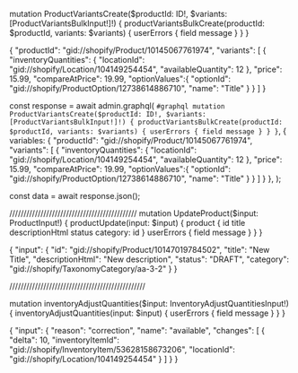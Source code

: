 mutation ProductVariantsCreate($productId: ID!, $variants: [ProductVariantsBulkInput!]!) {
  productVariantsBulkCreate(productId: $productId, variants: $variants) {
    userErrors {
      field
      message
    }
  }
}

{
  "productId": "gid://shopify/Product/10145067761974",
  "variants": [
    { 
       "inventoryQuantities": {
        "locationId": "gid://shopify/Location/104149254454",
        "availableQuantity": 12
      },
      "price": 15.99,
      "compareAtPrice": 19.99,
      "optionValues":{
        "optionId": "gid://shopify/ProductOption/12738614886710",
        "name": "Title"
      }
    }
  ]
}

const response = await admin.graphql(
  `#graphql
 mutation ProductVariantsCreate($productId: ID!, $variants: [ProductVariantsBulkInput!]!) {
  productVariantsBulkCreate(productId: $productId, variants: $variants) {
    userErrors {
      field
      message
    }
  }
}`,
  {
    variables: {
      "productId": "gid://shopify/Product/10145067761974",
      "variants": [
        { 
           "inventoryQuantities": {
            "locationId": "gid://shopify/Location/104149254454",
            "availableQuantity": 12
          },
          "price": 15.99,
          "compareAtPrice": 19.99,
          "optionValues":{
            "optionId": "gid://shopify/ProductOption/12738614886710",
            "name": "Title"
          }
        }
      ]
    }
  },
);

const data = await response.json();



/////////////////////////////////////////////
mutation UpdateProduct($input: ProductInput!) {
  productUpdate(input: $input) {
    product {
      id
      title
      descriptionHtml
      status
      category: id
    }
    userErrors {
      field
      message
    }
  }
}

{
  "input": {
    "id": "gid://shopify/Product/10147019784502",
    "title": "New Title",
    "descriptionHtml": "New description",
    "status": "DRAFT",
    "category": "gid://shopify/TaxonomyCategory/aa-3-2"
  }
}


////////////////////////////////////////////////


mutation inventoryAdjustQuantities($input: InventoryAdjustQuantitiesInput!) {
  inventoryAdjustQuantities(input: $input) {
    userErrors {
      field
      message
    }
  }
}


{
  "input": {
    "reason": "correction",
    "name": "available",
    "changes": [
      {
        "delta": 10,
        "inventoryItemId": "gid://shopify/InventoryItem/53628158673206",
        "locationId": "gid://shopify/Location/104149254454"
      }
    ]
  }
}